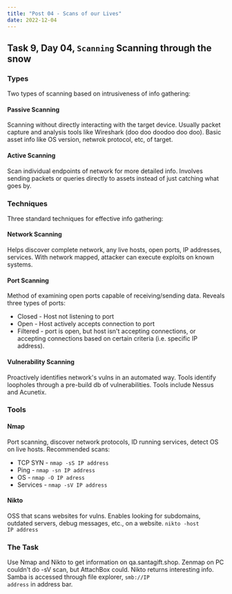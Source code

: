 ```yaml
---
title: "Post 04 - Scans of our Lives"
date: 2022-12-04
---
```

## Task 9, Day 04, <code>Scanning</code> Scanning through the snow
### Types
Two types of scanning based on intrusiveness of info gathering:

#### Passive Scanning
Scanning without directly interacting with the target device. Usually packet capture and analysis tools like Wireshark (doo doo doodoo doo doo). Basic asset info like OS version, netwrok protocol, etc, of target.

#### Active Scanning
Scan individual endpoints of network for more detailed info. Involves sending packets or queries directly to assets instead of just catching what goes by. 

### Techniques
Three standard techniques for effective info gathering:

#### Network Scanning
Helps discover complete network, any live hosts, open ports, IP addresses, services. With network mapped, attacker can execute exploits on known systems.

#### Port Scanning
Method of examining open ports capable of receiving/sending data. Reveals three types of ports:
- Closed - Host not listening to port
- Open - Host actively accepts connection to port
- Filtered - port is open, but host isn't accepting connections, or accepting connections based on certain criteria (i.e. specific IP address).

#### Vulnerability Scanning
Proactively identifies network's vulns in an automated way. Tools identify loopholes through a pre-build db of vulnerabilities. Tools include Nessus and Acunetix.

### Tools
#### Nmap
Port scanning, discover network protocols, ID running services, detect OS on live hosts. Recommended scans:
- TCP SYN - <code>nmap -sS IP address</code>
- Ping - <code>nmap -sn IP address</code>
- OS - <code>nmap -O IP adress</code>
- Services - <code>nmap -sV IP address</code>

#### Nikto
OSS that scans websites for vulns. Enables looking for subdomains, outdated servers, debug messages, etc., on a website. <code>nikto -host IP address</code>

### The Task
Use Nmap and Nikto to get information on qa.santagift.shop. Zenmap on PC couldn't do -sV scan, but AttachBox could. Nikto returns interesting info. Samba is accessed through file explorer, <code>smb://IP address</code> in address bar.